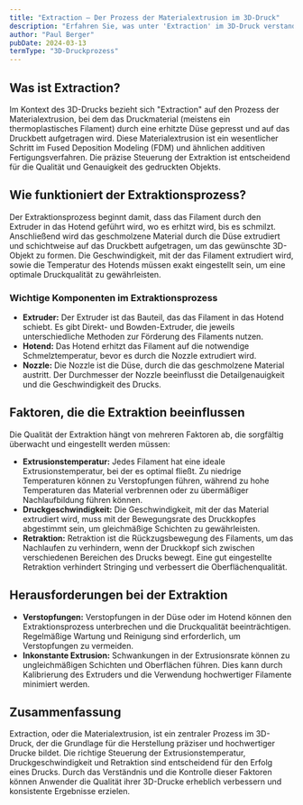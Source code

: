 ```yaml
---
title: "Extraction – Der Prozess der Materialextrusion im 3D-Druck"
description: "Erfahren Sie, was unter 'Extraction' im 3D-Druck verstanden wird. Entdecken Sie, wie der Prozess der Materialextrusion funktioniert und welche Faktoren die Druckqualität beeinflussen."
author: "Paul Berger"
pubDate: 2024-03-13
termType: "3D-Druckprozess"
---
```


## Was ist Extraction?

Im Kontext des 3D-Drucks bezieht sich "Extraction" auf den Prozess der Materialextrusion, bei dem das Druckmaterial (meistens ein thermoplastisches Filament) durch eine erhitzte Düse gepresst und auf das Druckbett aufgetragen wird. Diese Materialextrusion ist ein wesentlicher Schritt im Fused Deposition Modeling (FDM) und ähnlichen additiven Fertigungsverfahren. Die präzise Steuerung der Extraktion ist entscheidend für die Qualität und Genauigkeit des gedruckten Objekts.

## Wie funktioniert der Extraktionsprozess?

Der Extraktionsprozess beginnt damit, dass das Filament durch den Extruder in das Hotend geführt wird, wo es erhitzt wird, bis es schmilzt. Anschließend wird das geschmolzene Material durch die Düse extrudiert und schichtweise auf das Druckbett aufgetragen, um das gewünschte 3D-Objekt zu formen. Die Geschwindigkeit, mit der das Filament extrudiert wird, sowie die Temperatur des Hotends müssen exakt eingestellt sein, um eine optimale Druckqualität zu gewährleisten.

### Wichtige Komponenten im Extraktionsprozess

- **Extruder:** Der Extruder ist das Bauteil, das das Filament in das Hotend schiebt. Es gibt Direkt- und Bowden-Extruder, die jeweils unterschiedliche Methoden zur Förderung des Filaments nutzen.
- **Hotend:** Das Hotend erhitzt das Filament auf die notwendige Schmelztemperatur, bevor es durch die Nozzle extrudiert wird.
- **Nozzle:** Die Nozzle ist die Düse, durch die das geschmolzene Material austritt. Der Durchmesser der Nozzle beeinflusst die Detailgenauigkeit und die Geschwindigkeit des Drucks.

## Faktoren, die die Extraktion beeinflussen

Die Qualität der Extraktion hängt von mehreren Faktoren ab, die sorgfältig überwacht und eingestellt werden müssen:

- **Extrusionstemperatur:** Jedes Filament hat eine ideale Extrusionstemperatur, bei der es optimal fließt. Zu niedrige Temperaturen können zu Verstopfungen führen, während zu hohe Temperaturen das Material verbrennen oder zu übermäßiger Nachlaufbildung führen können.
- **Druckgeschwindigkeit:** Die Geschwindigkeit, mit der das Material extrudiert wird, muss mit der Bewegungsrate des Druckkopfes abgestimmt sein, um gleichmäßige Schichten zu gewährleisten.
- **Retraktion:** Retraktion ist die Rückzugsbewegung des Filaments, um das Nachlaufen zu verhindern, wenn der Druckkopf sich zwischen verschiedenen Bereichen des Drucks bewegt. Eine gut eingestellte Retraktion verhindert Stringing und verbessert die Oberflächenqualität.

## Herausforderungen bei der Extraktion

- **Verstopfungen:** Verstopfungen in der Düse oder im Hotend können den Extraktionsprozess unterbrechen und die Druckqualität beeinträchtigen. Regelmäßige Wartung und Reinigung sind erforderlich, um Verstopfungen zu vermeiden.
- **Inkonstante Extrusion:** Schwankungen in der Extrusionsrate können zu ungleichmäßigen Schichten und Oberflächen führen. Dies kann durch Kalibrierung des Extruders und die Verwendung hochwertiger Filamente minimiert werden.

## Zusammenfassung

Extraction, oder die Materialextrusion, ist ein zentraler Prozess im 3D-Druck, der die Grundlage für die Herstellung präziser und hochwertiger Drucke bildet. Die richtige Steuerung der Extrusionstemperatur, Druckgeschwindigkeit und Retraktion sind entscheidend für den Erfolg eines Drucks. Durch das Verständnis und die Kontrolle dieser Faktoren können Anwender die Qualität ihrer 3D-Drucke erheblich verbessern und konsistente Ergebnisse erzielen.

